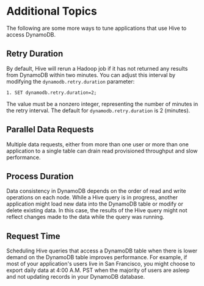 # Additional Topics<a name="EMRforDynamoDB.PerformanceTuning.Misc"></a>

The following are some more ways to tune applications that use Hive to access DynamoDB\.

## Retry Duration<a name="w66aac36c11c21c19b5"></a>

By default, Hive will rerun a Hadoop job if it has not returned any results from DynamoDB within two minutes\. You can adjust this interval by modifying the `dynamodb.retry.duration` parameter:

```
1. SET dynamodb.retry.duration=2;    
```

The value must be a nonzero integer, representing the number of minutes in the retry interval\. The default for `dynamodb.retry.duration` is 2 \(minutes\)\.

## Parallel Data Requests<a name="w66aac36c11c21c19b7"></a>

Multiple data requests, either from more than one user or more than one application to a single table can drain read provisioned throughput and slow performance\. 

## Process Duration<a name="w66aac36c11c21c19b9"></a>

Data consistency in DynamoDB depends on the order of read and write operations on each node\. While a Hive query is in progress, another application might load new data into the DynamoDB table or modify or delete existing data\. In this case, the results of the Hive query might not reflect changes made to the data while the query was running\. 

## Request Time<a name="w66aac36c11c21c19c11"></a>

Scheduling Hive queries that access a DynamoDB table when there is lower demand on the DynamoDB table improves performance\. For example, if most of your application's users live in San Francisco, you might choose to export daily data at 4:00 A\.M\. PST when the majority of users are asleep and not updating records in your DynamoDB database\. 